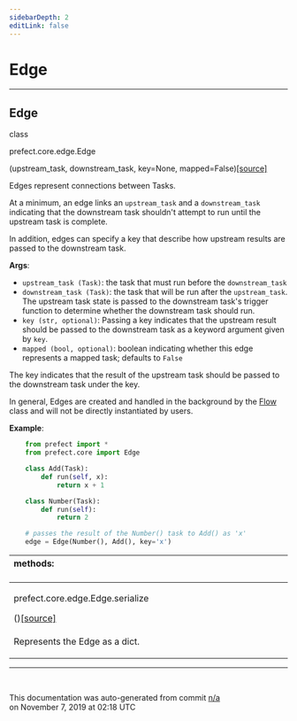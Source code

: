 ```yaml
---
sidebarDepth: 2
editLink: false
---
```

# Edge
---
 ## Edge
 <div class='class-sig' id='prefect-core-edge-edge'><p class="prefect-sig">class </p><p class="prefect-class">prefect.core.edge.Edge</p>(upstream_task, downstream_task, key=None, mapped=False)<span class="source"><a href="https://github.com/PrefectHQ/prefect/blob/master/src/prefect/core/edge.py#L35">[source]</a></span></div>

Edges represent connections between Tasks.

At a minimum, an edge links an `upstream_task` and a `downstream_task` indicating that the downstream task shouldn't attempt to run until the upstream task is complete.

In addition, edges can specify a key that describe how upstream results are passed to the downstream task.

**Args**:     <ul class="args"><li class="args">`upstream_task (Task)`: the task that must run before the `downstream_task`     </li><li class="args">`downstream_task (Task)`: the task that will be run after the         `upstream_task`. The upstream task state is passed to the         downstream task's trigger function to determine whether the         downstream task should run.     </li><li class="args">`key (str, optional)`: Passing a key indicates         that the upstream result should be passed to the downstream         task as a keyword argument given by `key`.     </li><li class="args">`mapped (bool, optional)`: boolean indicating whether this edge         represents a mapped task; defaults to `False`</li></ul>The key indicates that the result of the upstream task should be passed to the downstream task under the key.

In general, Edges are created and handled in the background by the [Flow](flow.html) class and will not be directly instantiated by users.

**Example**:     
```python
    from prefect import *
    from prefect.core import Edge

    class Add(Task):
        def run(self, x):
            return x + 1

    class Number(Task):
        def run(self):
            return 2

    # passes the result of the Number() task to Add() as 'x'
    edge = Edge(Number(), Add(), key='x')

```

|methods: &nbsp;&nbsp;&nbsp;&nbsp;&nbsp;&nbsp;&nbsp;&nbsp;&nbsp;&nbsp;&nbsp;&nbsp;&nbsp;&nbsp;&nbsp;&nbsp;&nbsp;&nbsp;&nbsp;&nbsp;&nbsp;&nbsp;&nbsp;&nbsp;&nbsp;&nbsp;&nbsp;&nbsp;&nbsp;&nbsp;&nbsp;&nbsp;&nbsp;&nbsp;&nbsp;&nbsp;&nbsp;&nbsp;&nbsp;&nbsp;&nbsp;&nbsp;&nbsp;&nbsp;&nbsp;&nbsp;&nbsp;&nbsp;&nbsp;&nbsp;&nbsp;&nbsp;&nbsp;&nbsp;&nbsp;&nbsp;&nbsp;&nbsp;&nbsp;&nbsp;&nbsp;&nbsp;&nbsp;&nbsp;&nbsp;&nbsp;&nbsp;&nbsp;&nbsp;&nbsp;&nbsp;&nbsp;&nbsp;&nbsp;&nbsp;&nbsp;&nbsp;&nbsp;&nbsp;&nbsp;&nbsp;&nbsp;&nbsp;&nbsp;&nbsp;&nbsp;&nbsp;&nbsp;&nbsp;&nbsp;&nbsp;&nbsp;&nbsp;&nbsp;&nbsp;&nbsp;&nbsp;&nbsp;&nbsp;&nbsp;&nbsp;&nbsp;&nbsp;&nbsp;&nbsp;&nbsp;&nbsp;&nbsp;&nbsp;&nbsp;&nbsp;&nbsp;&nbsp;&nbsp;&nbsp;&nbsp;&nbsp;&nbsp;&nbsp;&nbsp;&nbsp;&nbsp;&nbsp;&nbsp;&nbsp;&nbsp;&nbsp;&nbsp;&nbsp;&nbsp;&nbsp;&nbsp;&nbsp;&nbsp;&nbsp;&nbsp;&nbsp;&nbsp;&nbsp;&nbsp;&nbsp;&nbsp;&nbsp;&nbsp;&nbsp;&nbsp;&nbsp;&nbsp;&nbsp;&nbsp;|
|:----|
 | <div class='method-sig' id='prefect-core-edge-edge-serialize'><p class="prefect-class">prefect.core.edge.Edge.serialize</p>()<span class="source"><a href="https://github.com/PrefectHQ/prefect/blob/master/src/prefect/core/edge.py#L125">[source]</a></span></div>
<p class="methods">Represents the Edge as a dict.</p>|

---
<br>


<p class="auto-gen">This documentation was auto-generated from commit <a href='https://github.com/PrefectHQ/prefect/commit/n/a'>n/a</a> </br>on November 7, 2019 at 02:18 UTC</p>